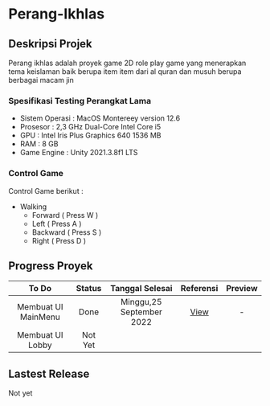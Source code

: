 # Perang-Ikhlas

## Deskripsi Projek

Perang ikhlas adalah proyek game 2D role play game yang menerapkan tema keislaman baik berupa item item dari al quran dan musuh berupa berbagai macam jin

### Spesifikasi Testing Perangkat Lama

- Sistem Operasi : MacOS Montereey version 12.6
- Prosesor : 2,3 GHz Dual-Core Intel Core i5
- GPU : Intel Iris Plus Graphics 640 1536 MB
- RAM : 8 GB
- Game Engine : Unity 2021.3.8f1 LTS

### Control Game

Control Game berikut :
- Walking
  - Forward ( Press W ) 
  - Left ( Press A )
  - Backward ( Press S )
  - Right ( Press D )

## Progress Proyek

To Do | Status | Tanggal Selesai | Referensi | Preview
:---: | :---: | :---: | :---: |  :---: 
Membuat UI MainMenu | Done | Minggu,25 September 2022 | [View](https://www.youtube.com/watch?v=zc8ac_qUXQY&t=675s) | -
Membuat UI Lobby | Not Yet | | |


## Lastest Release

Not yet
